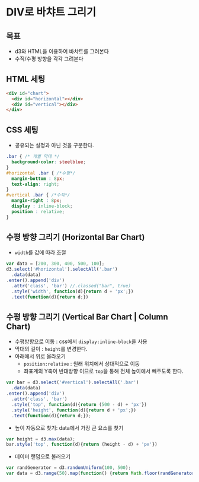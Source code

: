 DIV로 바챠트 그리기
===

목표
---
- d3와 HTML을 이용하여 바챠트를 그려본다
- 수직/수평 방향을 각각 그려본다


HTML 세팅
---

```html
<div id="chart">
  <div id="horizontal"></div>
  <div id="vertical"></div>
</div>
```

CSS 세팅
----

 - 공유되는 설정과 아닌 것을 구분한다.

```css
.bar { /* 개별 막대 */
  background-color: steelblue;
}
#horizontal .bar { /*수평*/
  margin-bottom : 8px;
  text-align: right;
}
#vertical .bar { /*수직*/
  margin-right : 8px;
  display : inline-block;
  position : relative;
}
```

수평 방향 그리기 (Horizontal Bar Chart)
---

 - `width`를 값에 따라 조절

```javascript
var data = [200, 300, 400, 500, 100];
d3.select('#horizontal').selectAll('.bar')
  .data(data)
.enter().append('div')
  .attr('class', 'bar') //.classed("bar", true)
  .style('width', function(d){return d + 'px';})
  .text(function(d){return d;})

```

수평 방향 그리기 (Vertical Bar Chart | Column Chart)
---

 - 수평방향으로 이동 : css에서 `display:inline-block`을 사용
 - 막대의 길이 : `height`를 변경한다.
 - 아래에서 위로 올라오기 
   - `position:relative` : 원래 위치에서 상대적으로 이동
   - 좌표계의 Y축이 반대방향 이므로 `top`을 통해 전체 높이에서 빼주도록 한다.

```javascript
var bar = d3.select('#vertical').selectAll('.bar')
  .data(data)
.enter().append('div')
  .attr('class', 'bar')
  .style('top', function(d){return (500 - d) + 'px'})
  .style('height', function(d){return d + 'px';})
  .text(function(d){return d;});
```

- 높이 자동으로 찾기: data에서 가장 큰 요소를 찾기
```javascript
var height = d3.max(data);
bar.style('top', function(d){return (height - d) + 'px'})
```


- 데이터 랜덤으로 불러오기
```javascript
var randGenerator = d3.randomUniform(100, 500);
var data = d3.range(50).map(function() {return Math.floor(randGenerator())});
```
